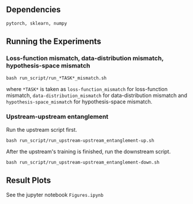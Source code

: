 ## Dependencies
```
pytorch, sklearn, numpy
```

## Running the Experiments
### Loss-function mismatch, data-distribution mismatch, hypothesis-space mismatch
```
bash run_script/run_*TASK*_mismatch.sh
```
where `*TASK*` is taken as `loss-function_mismatch` for loss-function mismatch, `data-distribution_mismatch` for data-distribution mismatch and `hypothesis-space_mismatch` for hypothesis-space mismatch.

### Upstream-upstream entanglement
Run the upstream script first.
```
bash run_script/run_upstream-upstream_entanglement-up.sh
```
After the upstream's training is finished, run the downstream script.
```
bash run_script/run_upstream-upstream_entanglement-down.sh
```

## Result Plots
See the jupyter notebook `Figures.ipynb`
